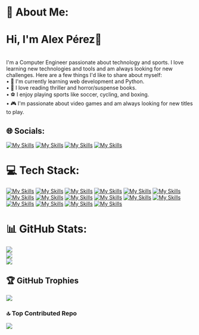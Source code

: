 # 💫 About Me:
# Hi, I'm Alex Pérez👋
<br>I'm a Computer Engineer passionate about technology and sports. I love learning new technologies and tools and am always looking for new challenges. Here are a few things I'd like to share about myself:<br>• 🌱 I'm currently learning web development and Python.<br>• 📖 I love reading thriller and horror/suspense books.<br>• ⚽ I enjoy playing sports like soccer, cycling, and boxing.<br>• 🎮 I'm passionate about video games and am always looking for new titles to play. 

## 🌐 Socials:
[![My Skills](https://skillicons.dev/icons?i=linkedin)](https://www.linkedin.com/in/alex-p%C3%A9rez-argomedo-b64b9b1b7/)
[![My Skills](https://skillicons.dev/icons?i=instagram)](https://www.instagram.com/aleex_p.a/)
[![My Skills](https://skillicons.dev/icons?i=gmail)](mailto:a.perez.argomedo@gmail.com)
[![My Skills](https://skillicons.dev/icons?i=stackoverflow)](https://stackoverflow.com/users/16018274/alex-p%c3%a9rez)

# 💻 Tech Stack:
[![My Skills](https://skillicons.dev/icons?i=py)](https://www.python.org/)
[![My Skills](https://skillicons.dev/icons?i=js)](https://developer.mozilla.org/es/docs/Web/JavaScript)
[![My Skills](https://skillicons.dev/icons?i=java)](https://www.java.com/es/download/ie_manual.jsp)
[![My Skills](https://skillicons.dev/icons?i=html)](https://developer.mozilla.org/es/docs/Web/HTML)
[![My Skills](https://skillicons.dev/icons?i=css)](https://developer.mozilla.org/es/docs/Web/CSS)
[![My Skills](https://skillicons.dev/icons?i=bootstrap)](https://getbootstrap.com/)
[![My Skills](https://skillicons.dev/icons?i=tailwind)](https://tailwindcss.com/)
[![My Skills](https://skillicons.dev/icons?i=django)](https://www.djangoproject.com/)
[![My Skills](https://skillicons.dev/icons?i=flask)](https://flask.palletsprojects.com/en/3.0.x/)
[![My Skills](https://skillicons.dev/icons?i=nodejs)](https://nodejs.org/en)
[![My Skills](https://skillicons.dev/icons?i=anaconda)](https://www.anaconda.com/)
[![My Skills](https://skillicons.dev/icons?i=git)](https://www.git-scm.com/)
[![My Skills](https://skillicons.dev/icons?i=windows)](https://www.microsoft.com/es-cl/windows?r=1)
[![My Skills](https://skillicons.dev/icons?i=linux)](https://www.linux.org/)
[![My Skills](https://skillicons.dev/icons?i=mysql)](https://www.mysql.com/)
[![My Skills](https://skillicons.dev/icons?i=sqlite)](https://sqlite.org/)

# 📊 GitHub Stats:
![](https://github-readme-stats.vercel.app/api?username=AlexPerez7&theme=blueberry&hide_border=false&include_all_commits=false&count_private=false)<br/>
![](https://github-readme-streak-stats.herokuapp.com/?user=AlexPerez7&theme=blueberry&hide_border=false)<br/>
![](https://github-readme-stats.vercel.app/api/top-langs/?username=AlexPerez7&theme=blueberry&hide_border=false&include_all_commits=false&count_private=false&layout=compact)

## 🏆 GitHub Trophies
![](https://github-profile-trophy.vercel.app/?username=AlexPerez7&theme=radical&no-frame=false&no-bg=true&margin-w=4)

### 🔝 Top Contributed Repo
![](https://github-contributor-stats.vercel.app/api?username=AlexPerez7&limit=5&theme=dark&combine_all_yearly_contributions=true)

<!-- Proudly created with GPRM ( https://gprm.itsvg.in ) -->
